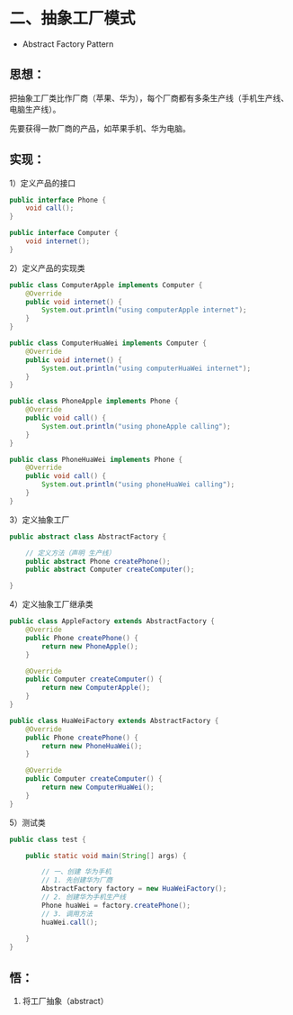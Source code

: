# 二、抽象工厂模式

- Abstract Factory Pattern

## 思想：

把抽象工厂类比作厂商（苹果、华为），每个厂商都有多条生产线（手机生产线、电脑生产线）。

先要获得一款厂商的产品，如苹果手机、华为电脑。



## 实现：

1）定义产品的接口

```java
public interface Phone {
    void call();
}
```

```java
public interface Computer {
    void internet();
}
```



2）定义产品的实现类

```java
public class ComputerApple implements Computer {
    @Override
    public void internet() {
        System.out.println("using computerApple internet");
    }
}
```

```java
public class ComputerHuaWei implements Computer {
    @Override
    public void internet() {
        System.out.println("using computerHuaWei internet");
    }
}
```



```java
public class PhoneApple implements Phone {
    @Override
    public void call() {
        System.out.println("using phoneApple calling");
    }
}
```

```java
public class PhoneHuaWei implements Phone {
    @Override
    public void call() {
        System.out.println("using phoneHuaWei calling");
    }
}
```



3）定义抽象工厂

```java
public abstract class AbstractFactory {

    // 定义方法（声明 生产线）
    public abstract Phone createPhone();
    public abstract Computer createComputer();

}
```



4）定义抽象工厂继承类

```java
public class AppleFactory extends AbstractFactory {
    @Override
    public Phone createPhone() {
        return new PhoneApple();
    }

    @Override
    public Computer createComputer() {
        return new ComputerApple();
    }
}
```

```java
public class HuaWeiFactory extends AbstractFactory {
    @Override
    public Phone createPhone() {
        return new PhoneHuaWei();
    }

    @Override
    public Computer createComputer() {
        return new ComputerHuaWei();
    }
}
```



5）测试类

```java
public class test {

    public static void main(String[] args) {

        // 一、创建 华为手机
        // 1. 先创建华为厂商
        AbstractFactory factory = new HuaWeiFactory();
        // 2. 创建华为手机生产线
        Phone huaWei = factory.createPhone();
        // 3. 调用方法
        huaWei.call();
        
    }
}
```



## 悟：

1. 将工厂抽象（abstract）